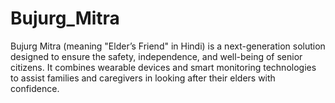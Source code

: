 # Bujurg_Mitra
Bujurg Mitra (meaning "Elder’s Friend" in Hindi) is a next-generation solution designed to ensure the safety, independence, and well-being of senior citizens. It combines wearable devices and smart monitoring technologies to assist families and caregivers in looking after their elders with confidence.
